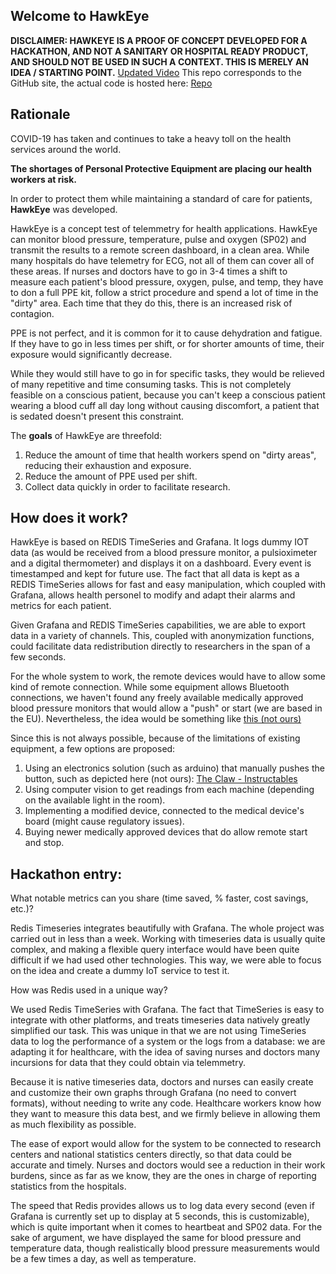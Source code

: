 ## Welcome to HawkEye
**DISCLAIMER: HAWKEYE IS A PROOF OF CONCEPT DEVELOPED FOR A HACKATHON, AND NOT A SANITARY OR HOSPITAL READY PRODUCT, AND SHOULD NOT BE USED IN SUCH A CONTEXT. THIS IS MERELY AN IDEA / STARTING POINT.**
[Updated Video](https://youtu.be/_izl5ZAZlYw)
This repo corresponds to the GitHub site, the actual code is hosted here:
[Repo](https://github.com/FioD/RedisHackathon)
## Rationale

COVID-19 has taken and continues to take a heavy toll on the health services around the world. 

**The shortages of Personal Protective Equipment are placing our health workers at risk.**

In order to protect them while maintaining a standard of care for patients, **HawkEye** was developed. 

HawkEye is a concept test of telemmetry for health applications. HawkEye can monitor blood pressure, temperature, pulse and oxygen (SP02) and transmit the results to a remote screen dashboard, in a clean area. While many hospitals do have telemetry for ECG, not all of them can cover all of these areas. If nurses and doctors have to go in 3-4 times a shift to measure each patient's blood pressure, oxygen, pulse, and temp, they have to don a full PPE kit, follow a strict procedure and spend a lot of time in the "dirty" area. Each time that they do this, there is an increased risk of contagion.

PPE is not perfect, and it is common for it to cause dehydration and fatigue. If they have to go in less times per shift, or for shorter amounts of time, their exposure would significantly decrease.

While they would still have to go in for specific tasks, they would be relieved of many repetitive and time consuming tasks. This is not completely feasible on a conscious patient, because you can't keep a conscious patient wearing a blood cuff all day long without causing discomfort, a patient that is sedated doesn't present this constraint.

The **goals** of HawkEye are threefold:

1. Reduce the amount of time that health workers spend on "dirty areas", reducing their exhaustion and exposure.
2. Reduce the amount of PPE used per shift.
3. Collect data quickly in order to facilitate research.


## How does it work?

HawkEye is based on REDIS TimeSeries and Grafana. It logs dummy IOT data (as would be received from a blood pressure monitor, a pulsioximeter and a digital thermometer) and displays it on a dashboard. Every event is timestamped and kept for future use. The fact that all data is kept as a REDIS TimeSeries allows for fast and easy manipulation, which coupled with Grafana, allows health personel to modify and adapt their alarms and metrics for each patient.

Given Grafana and REDIS TimeSeries capabilities, we are able to export data in a variety of channels. This, coupled with anonymization functions, could facilitate data redistribution directly to researchers in the span of a few seconds. 

For the whole system to work, the remote devices would have to allow some kind of remote connection. While some equipment allows Bluetooth connections, we haven't found any freely available medically approved blood pressure monitors that would allow a "push" or start (we are based in the EU). Nevertheless, the idea would be something like [this (not ours)](https://www.youtube.com/watch?v=17im1J1EdZA)

Since this is not always possible, because of the limitations of existing equipment, a few options are proposed:

1. Using an electronics solution (such as arduino) that manually pushes the button, such as depicted here (not ours): [The Claw - Instructables](https://www.instructables.com/id/The-Claw-A-3D-printed-robotic-claw/)
2. Using computer vision to get readings from each machine (depending on the available light in the room).
3. Implementing a modified device, connected to the medical device's board (might cause regulatory issues).
4. Buying newer medically approved devices that do allow remote start and stop.


## Hackathon entry:

What notable metrics can you share (time saved, % faster, cost savings, etc.)?

Redis Timeseries integrates beautifully with Grafana. The whole project was carried out in less than a week. Working with timeseries data is usually quite complex, and making a flexible query interface would have been quite difficult if we had used other technologies. This way, we were able to focus on the idea and create a dummy IoT service to test it.

How was Redis used in a unique way?

We used Redis TimeSeries with Grafana. The fact that TimeSeries is easy to integrate with other platforms, and treats timeseries data natively greatly simplified our task. This was unique in that we are not using TimeSeries data to log the performance of a system or the logs from a database: we are adapting it for healthcare, with the idea of saving nurses and doctors many incursions for data that they could obtain via telemmetry.

Because it is native timeseries data, doctors and nurses can easily create and customize their own graphs through Grafana (no need to convert formats), without needing to write any code. Healthcare workers know how they want to measure this data best, and we firmly believe in allowing them as much flexibility as possible.

The ease of export would allow for the system to be connected to research centers and national statistics centers directly, so that data could be accurate and timely. Nurses and doctors would see a reduction in their work burdens, since as far as we know, they are the ones in charge of reporting statistics from the hospitals.

The speed that Redis provides allows us to log data every second (even if Grafana is currently set up to display at 5 seconds, this is customizable), which is quite important when it comes to heartbeat and SP02 data. For the sake of argument, we have displayed the same for blood pressure and temperature data, though realistically blood pressure measurements would be a few times a day, as well as temperature.


